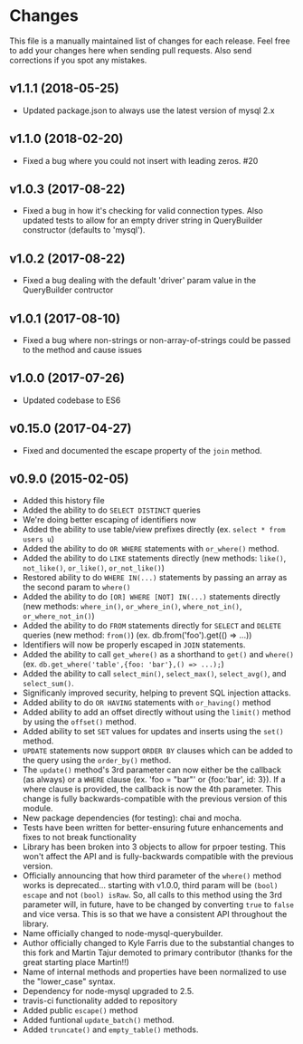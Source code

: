 # Changes

This file is a manually maintained list of changes for each release. Feel free
to add your changes here when sending pull requests. Also send corrections if
you spot any mistakes.

## v1.1.1 (2018-05-25)

* Updated package.json to always use the latest version of mysql 2.x

## v1.1.0 (2018-02-20)

* Fixed a bug where you could not insert with leading zeros. #20

## v1.0.3 (2017-08-22)

* Fixed a bug in how it's checking for valid connection types. Also updated tests to allow for an empty driver string in QueryBuilder constructor (defaults to 'mysql').

## v1.0.2 (2017-08-22)

* Fixed a bug dealing with the default 'driver' param value in the QueryBuilder contructor

## v1.0.1 (2017-08-10)

* Fixed a bug where non-strings or non-array-of-strings could be passed to the method and cause issues

## v1.0.0 (2017-07-26)

* Updated codebase to ES6

## v0.15.0 (2017-04-27)

* Fixed and documented the escape property of the `join` method.

## v0.9.0 (2015-02-05)

* Added this history file
* Added the ability to do `SELECT DISTINCT` queries
* We're doing better escaping of identifiers now
* Added the ability to use table/view prefixes directly (ex. `select * from users u`)
* Added the ability to do `OR WHERE` statements with `or_where()` method.
* Added the ability to do `LIKE` statements directly (new methods: `like()`, `not_like()`, `or_like()`, `or_not_like()`)
* Restored ability to do `WHERE IN(...)` statements by passing an array as the second param to `where()`
* Added the ability to do `[OR] WHERE [NOT] IN(...)` statements directly (new methods: `where_in()`, `or_where_in()`, `where_not_in()`, `or_where_not_in()`)
* Added the ability to do `FROM` statements directly for `SELECT` and `DELETE` queries (new method: `from()`) (ex. db.from('foo').get(() => ...))
* Identifiers will now be properly escaped in `JOIN` statements.
* Added the ability to call `get_where()` as a shorthand to `get()` and `where()` (ex. `db.get_where('table',{foo: 'bar'},() => ...);`)
* Added the ability to call `select_min()`, `select_max()`, `select_avg()`, and `select_sum()`.
* Significanly improved security, helping to prevent SQL injection attacks.
* Added ability to do `OR HAVING` statements with `or_having()` method
* Added ability to add an offset directly without using the `limit()` method by using the `offset()` method.
* Added ability to set `SET` values for updates and inserts using the `set()` method.
* `UPDATE` statements now support `ORDER BY` clauses which can be added to the query using the `order_by()` method.
* The `update()` method's 3rd parameter can now either be the callback (as always) or a `WHERE` clause (ex. 'foo = "bar"' or {foo:'bar', id: 3}). If a where clause is provided, the callback is now the 4th parameter. This change is fully backwards-compatible with the previous version of this module.
* New package dependencies (for testing): chai and mocha.
* Tests have been written for better-ensuring future enhancements and fixes to not break functionality
* Library has been broken into 3 objects to allow for prpoer testing. This won't affect the API and is fully-backwards compatible with the previous version.
* Officially announcing that how third parameter of the `where()` method works is deprecated... starting with v1.0.0, third param will be `(bool) escape` and not `(bool) isRaw`. So, all calls to this method using the 3rd parameter will, in future, have to be changed by converting `true` to `false` and vice versa. This is so that we have a consistent API throughout the library.
* Name officially changed to node-mysql-querybuilder.
* Author officially changed to Kyle Farris due to the substantial changes to this fork and Martin Tajur demoted to primary contributor (thanks for the great starting place Martin!!)
* Name of internal methods and properties have been normalized to use the "lower_case" syntax.
* Dependency for node-mysql upgraded to 2.5.
* travis-ci functionality added to repository
* Added public `escape()` method
* Added funtional `update_batch()` method.
* Added `truncate()` and `empty_table()` methods.
